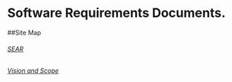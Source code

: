 # Software Requirements Documents. 

##Site Map

###### [SEAR](https://team-awesome-170.github.io/docs/SEAR-RFP-SPR17)

###### [Vision and Scope](https://team-awesome-170.github.io/docs/vision_and_scope)
